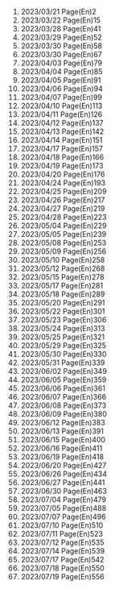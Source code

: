 1. 2023/03/21 Page(En)2
2. 2023/03/22 Page(En)15
3. 2023/03/28 Page(En)41
4. 2023/03/29 Page(En)52
5. 2023/03/30 Page(En)58
6. 2023/03/30 Page(En)67
7. 2023/04/03 Page(En)79
8. 2023/04/04 Page(En)85
9. 2023/04/05 Page(En)91
10. 2023/04/06 Page(En)94
11. 2023/04/07 Page(En)99
12. 2023/04/10 Page(En)113
13. 2023/04/11 Page(En)126
14. 2023/04/12 Page(En)137
15. 2023/04/13 Page(En)142
16. 2023/04/14 Page(En)151
17. 2023/04/17 Page(En)157
18. 2023/04/18 Page(En)166
19. 2023/04/19 Page(En)173
20. 2023/04/20 Page(En)176
21. 2023/04/24 Page(En)193
22. 2023/04/25 Page(En)209
23. 2023/04/26 Page(En)217
24. 2023/04/27 Page(En)219
25. 2023/04/28 Page(En)223
26. 2023/05/04 Page(En)229
27. 2023/05/05 Page(En)239
28. 2023/05/08 Page(En)253
29. 2023/05/09 Page(En)256
30. 2023/05/10 Page(En)258
31. 2023/05/12 Page(En)268
32. 2023/05/15 Page(En)278
33. 2023/05/17 Page(En)281
34. 2023/05/18 Page(En)289
35. 2023/05/20 Page(En)291
36. 2023/05/22 Page(En)301
37. 2023/05/23 Page(En)306
38. 2023/05/24 Page(En)313
39. 2023/05/25 Page(En)321
40. 2023/05/29 Page(En)325
41. 2023/05/30 Page(En)330
42. 2023/05/31 Page(En)339
43. 2023/06/02 Page(En)349
44. 2023/06/05 Page(En)359
45. 2023/06/06 Page(En)361
46. 2023/06/07 Page(En)366
47. 2023/06/08 Page(En)373
48. 2023/06/09 Page(En)380
49. 2023/06/12 Page(En)383
50. 2023/06/13 Page(En)391
51. 2023/06/15 Page(En)400
52. 2023/06/16 Page(En)411
53. 2023/06/19 Page(En)418
54. 2023/06/20 Page(En)427
55. 2023/06/26 Page(En)434
56. 2023/06/27 Page(En)441
57. 2023/06/30 Page(En)463
58. 2023/07/04 Page(En)479
59. 2023/07/05 Page(En)488
60. 2023/07/07 Page(En)496
61. 2023/07/10 Page(En)510
62. 2023/07/11 Page(En)523
63. 2023/07/12 Page(En)535
64. 2023/07/14 Page(En)539
65. 2023/07/17 Page(En)542
66. 2023/07/18 Page(En)550
67. 2023/07/19 Page(En)556



